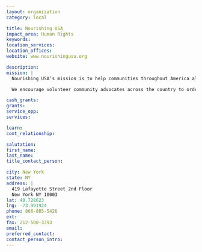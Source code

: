 ```yaml
---
layout: organization
category: local

title: Nourishing USA
impact_area: Human Rights
keywords: 
location_services: 
location_offices: 
website: www.nourishingusa.org

description: 
mission: |
  Nourishing USA’s mission is to help communities throughout America alleviate the strong correlation between low-income status and poor dietary health. We provide Anti-Hunger Advocacy Kits which take community groups, step-by-step, through the process of providing nutritious meals within their own communities. Anyone is welcome regardless of age, gender, race, financial qualifications, or religious beliefs.

  We encourage volunteer community advocates across the country to order a Anti-Hunger Advocacy Kit and start their own Nourishing food program, by Growing, Gathering, and Giving. With a wide spread network of volunteers and community advocates all across the nation, we can be Americans Nourishing Americans.

cash_grants: 
grants: 
service_opp: 
services: 

learn: 
cont_relationship: 

salutation: 
first_name: 
last_name: 
title_contact_person: 

city: New York
state: NY
address: |
  419 Lafayette Street 2nd Floor   
  New York NY 10003
lat: 40.728623
lng: -73.991924
phone: 866-885-5426
ext: 
fax: 212-500-3393
email: 
preferred_contact: 
contact_person_intro: 
---
```

